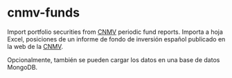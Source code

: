 # cnmv-funds
Import portfolio securities from [CNMV](http://cnmv.es/portal/home.aspx) periodic fund reports.
Importa a hoja Excel, posiciones de un informe de fondo de inversión español publicado en la web de la [CNMV](http://cnmv.es/portal/home.aspx).

Opcionalmente, también se pueden cargar los datos en una base de datos MongoDB.
